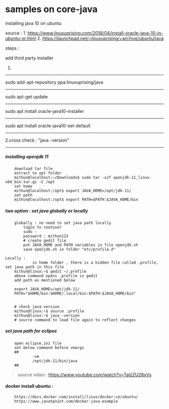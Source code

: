 # samples on core-java


installing java 10 on ubuntu 

source : 
1.
https://www.linuxuprising.com/2018/04/install-oracle-java-10-in-ubuntu-or.html
2.
https://launchpad.net/~linuxuprising/+archive/ubuntu/java

steps :

add third party installer

1.
*************************************************
sudo add-apt-repository ppa:linuxuprising/java
*************************************************
sudo apt-get update
*************************************************
sudo apt install oracle-java10-installer
*************************************************
sudo apt install oracle-java10-set-default
*************************************************

2.cross check : "java -version"


*****************************************************

##### installing openjdk 11
        download tar file
        extract to opt folder
        mithun@localhost:~/Downloads$ sudo tar -xzf openjdk-11_linux-x64_bin.tar.gz -C /opt
        set home
        mithun@localhost:/opt$ export JAVA_HOME=/opt/jdk-11/
        set path
        mithun@localhost:/opt$ export PATH=$PATH:$JAVA_HOME/bin
        
        
##### two option : set java globally or locally
	
        globally : no need to set java path locally
			login to rootuser
			sudo -
			password : mithun123
			# create gedit file
			put JAVA_HOME and PATH variables in file openjdk.sh
			save openjdk.sh in folder "etc/profile.d"

	Locally : 
                in home folder , there is a hidden file called .profile, set java path in this file
		mithun@linux:~$ gedit ~/.profile
		above command opens .profile in gedit
		add path as mentioned below
			
		export JAVA_HOME=/opt/jdk-11/
		PATH="$HOME/bin:$HOME/.local/bin:$PATH:$JAVA_HOME/bin"


		# check java version
		mithun@linux:~$ source .profile
		mithun@linux:~$ java -version
		# source command to load file again to reflect changes        
        
        
        
##### set java path for eclipse
        open eclipse.ini file
        set below command before vmargs
        ##
                -vm 
                /opt/jdk-11/bin/java
        ##
        
        
> source video : https://www.youtube.com/watch?v=TaIzZU28xVs


#### docker install ubuntu : 


		https://docs.docker.com/install/linux/docker-ce/ubuntu/
		https://www.javatpoint.com/docker-java-example
